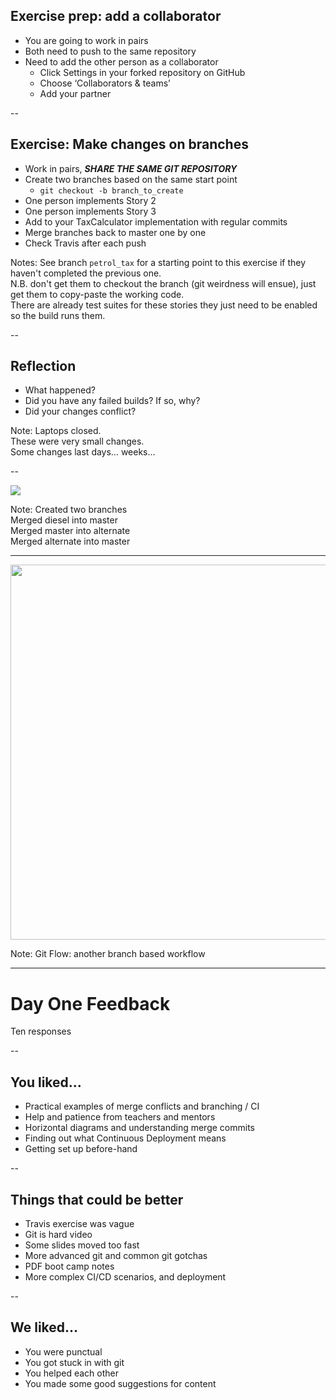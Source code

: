 ## Exercise prep: add a collaborator

* You are going to work in pairs
* Both need to push to the same repository
* Need to add the other person as a collaborator
    * Click Settings in your forked repository on GitHub
    * Choose ‘Collaborators & teams’
    * Add your partner

--

## Exercise: Make changes on branches

* Work in pairs, ___***SHARE THE SAME GIT REPOSITORY***___
* Create two branches based on the same start point
  * `git checkout -b branch_to_create`
* One person implements Story 2
* One person implements Story 3
* Add to your TaxCalculator implementation with regular commits
* Merge branches back to master one by one
* Check Travis after each push


Notes:
See branch ```petrol_tax``` for a starting point to this exercise if they haven't completed the previous one.  
N.B. don't get them to checkout the branch (git weirdness will ensue), just get them to copy-paste the working code.  
There are already test suites for these stories they just need to be enabled so the build runs them.  

--

## Reflection

* What happened?
* Did you have any failed builds? If so, why?
* Did your changes conflict?

Note: Laptops closed.  
  These were very small changes.  
  Some changes last days… weeks…

--

<img src="images/merge.png">

Note: Created two branches  
  Merged diesel into master  
  Merged master into alternate  
  Merged alternate into master  

---

<img height="600" src="https://wac-cdn.atlassian.com/dam/jcr:61ccc620-5249-4338-be66-94d563f2843c/05%20(2).svg?cdnVersion=kv">

Note: Git Flow: another branch based workflow  

---

# Day One Feedback

Ten responses

--

## You liked…

+ Practical examples of merge conflicts and branching / CI
+ Help and patience from teachers and mentors
+ Horizontal diagrams and understanding merge commits
+ Finding out what Continuous Deployment means
+ Getting set up before-hand

--

## Things that could be better

+ Travis exercise was vague
+ Git is hard video
+ Some slides moved too fast
+ More advanced git and common git gotchas
+ PDF boot camp notes
+ More complex CI/CD scenarios, and deployment

--

## We liked…

+ You were punctual
+ You got stuck in with git
+ You helped each other
+ You made some good suggestions for content